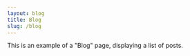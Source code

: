 ```yaml
---
layout: blog
title: Blog
slug: /blog
---
```


This is an example of a "Blog" page, displaying a list of posts.

